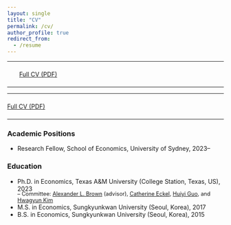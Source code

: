 ```yaml
---
layout: single
title: "CV"
permalink: /cv/
author_profile: true
redirect_from:
  - /resume
---
```


---

<div style="margin-left: 2em; margin-top: 1.5em; margin-bottom: 1.5em;">
  <a href="https://hyundamje.github.io/papers/cv_je.pdf"> Full CV (PDF)</a>
</div>

---

---

<div style="margin-top: 1.5em; margin-bottom: 1.5em;">
  <a href="https://hyundamje.github.io/papers/cv_je.pdf"> Full CV (PDF)</a>
</div>

---


### Academic Positions
* Research Fellow, School of Economics, University of Sydney, 2023– 
  
### Education
* Ph.D. in Economics, Texas A&M University (College Station, Texas, US), 2023   
    <span style="margin-top:-0.3em; display:block; font-size:90%;">– Committee: [Alexander L. Brown](https://people.tamu.edu/~alexbrown/) (advisor), [Catherine Eckel](https://sites.google.com/site/eckelcatherine/), [Huiyi Guo](https://guohuiyi.com), and [Hwagyun Kim](https://people.tamu.edu/~hagenkim/)
* M.S. in Economics, Sungkyunkwan University (Seoul, Korea), 2017
* B.S. in Economics, Sungkyunkwan University (Seoul, Korea), 2015


